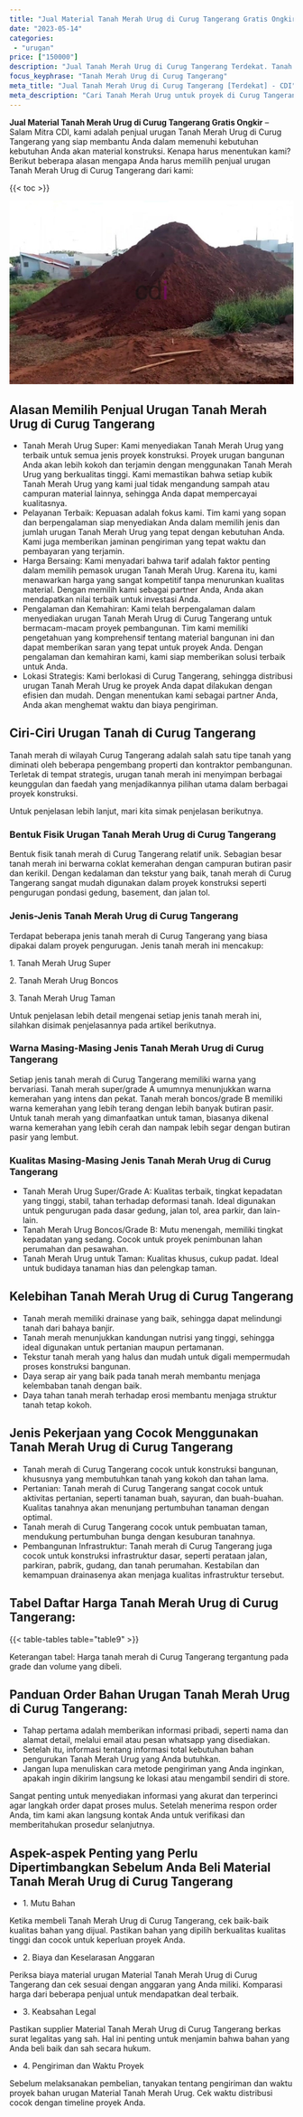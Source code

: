 ```yaml
---
title: "Jual Material Tanah Merah Urug di Curug Tangerang Gratis Ongkir"
date: "2023-05-14"
categories:
 - "urugan"
price: ["150000"]
description: "Jual Tanah Merah Urug di Curug Tangerang Terdekat. Tanah Merah Urug ini sering dipakai dalam proyek konstruksi sebagai bahan urugan yang tahan lama dan tepat guna. Hubungi kami untuk informasi lebih lanjut."
focus_keyphrase: "Tanah Merah Urug di Curug Tangerang"
meta_title: "Jual Tanah Merah Urug di Curug Tangerang [Terdekat] - CDI"
meta_description: "Cari Tanah Merah Urug untuk proyek di Curug Tangerang? Kami menyediakan Tanah Merah Urug berkualitas untuk urugan lahan. Dapatkan penawaran terbaik sekarang."
---
```


**Jual Material Tanah Merah Urug di Curug Tangerang Gratis Ongkir** – Salam Mitra CDI, kami adalah penjual urugan Tanah Merah Urug di Curug Tangerang yang siap membantu Anda dalam memenuhi kebutuhan kebutuhan Anda akan material konstruksi. Kenapa harus menentukan kami? Berikut beberapa alasan mengapa Anda harus memilih penjual urugan Tanah Merah Urug di Curug Tangerang dari kami:

{{< toc >}}

![Jual Material Tanah Merah Urug di Curug Tangerang Gratis Ongkir](/images/tanah/tanah-urug-04.jpg)

## Alasan Memilih Penjual Urugan Tanah Merah Urug di Curug Tangerang

*   Tanah Merah Urug Super: Kami menyediakan Tanah Merah Urug yang terbaik untuk semua jenis proyek konstruksi. Proyek urugan bangunan Anda akan lebih kokoh dan terjamin dengan menggunakan Tanah Merah Urug yang berkualitas tinggi. Kami memastikan bahwa setiap kubik Tanah Merah Urug yang kami jual tidak mengandung sampah atau campuran material lainnya, sehingga Anda dapat mempercayai kualitasnya.
*   Pelayanan Terbaik: Kepuasan adalah fokus kami. Tim kami yang sopan dan berpengalaman siap menyediakan Anda dalam memilih jenis dan jumlah urugan Tanah Merah Urug yang tepat dengan kebutuhan Anda. Kami juga memberikan jaminan pengiriman yang tepat waktu dan pembayaran yang terjamin.
*   Harga Bersaing: Kami menyadari bahwa tarif adalah faktor penting dalam memilih pemasok urugan Tanah Merah Urug. Karena itu, kami menawarkan harga yang sangat kompetitif tanpa menurunkan kualitas material. Dengan memilih kami sebagai partner Anda, Anda akan mendapatkan nilai terbaik untuk investasi Anda.
*   Pengalaman dan Kemahiran: Kami telah berpengalaman dalam menyediakan urugan Tanah Merah Urug di Curug Tangerang untuk bermacam-macam proyek pembangunan. Tim kami memiliki pengetahuan yang komprehensif tentang material bangunan ini dan dapat memberikan saran yang tepat untuk proyek Anda. Dengan pengalaman dan kemahiran kami, kami siap memberikan solusi terbaik untuk Anda.
*   Lokasi Strategis: Kami berlokasi di Curug Tangerang, sehingga distribusi urugan Tanah Merah Urug ke proyek Anda dapat dilakukan dengan efisien dan mudah. Dengan menentukan kami sebagai partner Anda, Anda akan menghemat waktu dan biaya pengiriman. 

## Ciri-Ciri Urugan Tanah di Curug Tangerang

Tanah merah di wilayah Curug Tangerang adalah salah satu tipe tanah yang diminati oleh beberapa pengembang properti dan kontraktor pembangunan. Terletak di tempat strategis, urugan tanah merah ini menyimpan berbagai keunggulan dan faedah yang menjadikannya pilihan utama dalam berbagai proyek konstruksi.

Untuk penjelasan lebih lanjut, mari kita simak penjelasan berikutnya.

### Bentuk Fisik Urugan Tanah Merah Urug di Curug Tangerang

Bentuk fisik tanah merah di Curug Tangerang relatif unik. Sebagian besar tanah merah ini berwarna coklat kemerahan dengan campuran butiran pasir dan kerikil. Dengan kedalaman dan tekstur yang baik, tanah merah di Curug Tangerang sangat mudah digunakan dalam proyek konstruksi seperti pengurugan pondasi gedung, basement, dan jalan tol.

### Jenis-Jenis Tanah Merah Urug di Curug Tangerang

Terdapat beberapa jenis tanah merah di Curug Tangerang yang biasa dipakai dalam proyek pengurugan. Jenis tanah merah ini mencakup:

1\.  Tanah Merah Urug Super

2\.  Tanah Merah Urug Boncos

3\.  Tanah Merah Urug Taman

Untuk penjelasan lebih detail mengenai setiap jenis tanah merah ini, silahkan disimak penjelasannya pada artikel berikutnya. 

### Warna Masing-Masing Jenis Tanah Merah Urug di Curug Tangerang

Setiap jenis tanah merah di Curug Tangerang memiliki warna yang bervariasi. Tanah merah super/grade A umumnya menunjukkan warna kemerahan yang intens dan pekat. Tanah merah boncos/grade B memiliki warna kemerahan yang lebih terang dengan lebih banyak butiran pasir. Untuk tanah merah yang dimanfaatkan untuk taman, biasanya dikenal warna kemerahan yang lebih cerah dan nampak lebih segar dengan butiran pasir yang lembut.

### Kualitas Masing-Masing Jenis Tanah Merah Urug di Curug Tangerang

*   Tanah Merah Urug Super/Grade A: Kualitas terbaik, tingkat kepadatan yang tinggi, stabil, tahan terhadap deformasi tanah. Ideal digunakan untuk pengurugan pada dasar gedung, jalan tol, area parkir, dan lain-lain.
*   Tanah Merah Urug Boncos/Grade B: Mutu menengah, memiliki tingkat kepadatan yang sedang. Cocok untuk proyek penimbunan lahan perumahan dan pesawahan.
*   Tanah Merah Urug untuk Taman: Kualitas khusus, cukup padat. Ideal untuk budidaya tanaman hias dan pelengkap taman. 

## Kelebihan Tanah Merah Urug di Curug Tangerang

*   Tanah merah memiliki drainase yang baik, sehingga dapat melindungi tanah dari bahaya banjir.
*   Tanah merah menunjukkan kandungan nutrisi yang tinggi, sehingga ideal digunakan untuk pertanian maupun pertamanan.
*   Tekstur tanah merah yang halus dan mudah untuk digali mempermudah proses konstruksi bangunan.
*   Daya serap air yang baik pada tanah merah membantu menjaga kelembaban tanah dengan baik.
*   Daya tahan tanah merah terhadap erosi membantu menjaga struktur tanah tetap kokoh.

## Jenis Pekerjaan yang Cocok Menggunakan Tanah Merah Urug di Curug Tangerang

*   Tanah merah di Curug Tangerang cocok untuk konstruksi bangunan, khususnya yang membutuhkan tanah yang kokoh dan tahan lama.
*   Pertanian: Tanah merah di Curug Tangerang sangat cocok untuk aktivitas pertanian, seperti tanaman buah, sayuran, dan buah-buahan. Kualitas tanahnya akan menunjang pertumbuhan tanaman dengan optimal.
*   Tanah merah di Curug Tangerang cocok untuk pembuatan taman, mendukung pertumbuhan bunga dengan kesuburan tanahnya.
*   Pembangunan Infrastruktur: Tanah merah di Curug Tangerang juga cocok untuk konstruksi infrastruktur dasar, seperti perataan jalan, parkiran, pabrik, gudang, dan tanah perumahan. Kestabilan dan kemampuan drainasenya akan menjaga kualitas infrastruktur tersebut.

## Tabel Daftar Harga Tanah Merah Urug di Curug Tangerang:

{{< table-tables table="table9" >}}

Keterangan tabel: Harga tanah merah di Curug Tangerang tergantung pada grade dan volume yang dibeli.

## Panduan Order Bahan Urugan Tanah Merah Urug di Curug Tangerang:

*   Tahap pertama adalah memberikan informasi pribadi, seperti nama dan alamat detail, melalui email atau pesan whatsapp yang disediakan.
*   Setelah itu, informasi tentang informasi total kebutuhan bahan pengurukan Tanah Merah Urug yang Anda butuhkan.
*   Jangan lupa menuliskan cara metode pengiriman yang Anda inginkan, apakah ingin dikirim langsung ke lokasi atau mengambil sendiri di store.

Sangat penting untuk menyediakan informasi yang akurat dan terperinci agar langkah order dapat proses mulus. Setelah menerima respon order Anda, tim kami akan langsung kontak Anda untuk verifikasi dan memberitahukan prosedur selanjutnya.

## Aspek-aspek Penting yang Perlu Dipertimbangkan Sebelum Anda Beli Material Tanah Merah Urug di Curug Tangerang

*   1\. Mutu Bahan

Ketika membeli Tanah Merah Urug di Curug Tangerang, cek baik-baik kualitas bahan yang dijual. Pastikan bahan yang dipilih berkualitas kualitas tinggi dan cocok untuk keperluan proyek Anda.
*   2\. Biaya dan Keselarasan Anggaran

Periksa biaya material urugan Material Tanah Merah Urug di Curug Tangerang dan cek sesuai dengan anggaran yang Anda miliki. Komparasi harga dari beberapa penjual untuk mendapatkan deal terbaik.
*   3\. Keabsahan Legal

Pastikan supplier Material Tanah Merah Urug di Curug Tangerang berkas surat legalitas yang sah. Hal ini penting untuk menjamin bahwa bahan yang Anda beli baik dan sah secara hukum.
*   4\. Pengiriman dan Waktu Proyek

Sebelum melaksanakan pembelian, tanyakan tentang pengiriman dan waktu proyek bahan urugan Material Tanah Merah Urug. Cek waktu distribusi cocok dengan timeline proyek Anda.